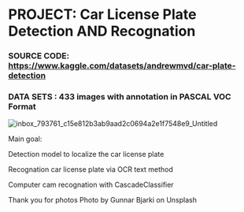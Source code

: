 # PROJECT: Car License Plate Detection AND Recognation
### SOURCE CODE: https://www.kaggle.com/datasets/andrewmvd/car-plate-detection
### DATA SETS : 433 images with annotation in PASCAL VOC Format

![inbox_793761_c15e812b3ab9aad2c0694a2e1f7548e9_Untitled](https://user-images.githubusercontent.com/94799210/227708679-8a630d64-ded9-4f8a-9844-eddeee8b1928.png)

Main goal:

Detection model to localize the car license plate

Recognation car license plate via OCR  text method 

Computer cam recognation with CascadeClassifier 



Thank you for photos
Photo by Gunnar Bjarki on Unsplash
